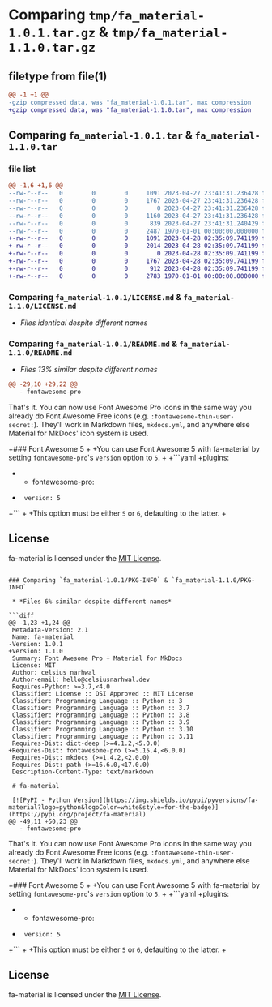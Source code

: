 # Comparing `tmp/fa_material-1.0.1.tar.gz` & `tmp/fa_material-1.1.0.tar.gz`

## filetype from file(1)

```diff
@@ -1 +1 @@
-gzip compressed data, was "fa_material-1.0.1.tar", max compression
+gzip compressed data, was "fa_material-1.1.0.tar", max compression
```

## Comparing `fa_material-1.0.1.tar` & `fa_material-1.1.0.tar`

### file list

```diff
@@ -1,6 +1,6 @@
--rw-r--r--   0        0        0     1091 2023-04-27 23:41:31.236428 fa_material-1.0.1/LICENSE.md
--rw-r--r--   0        0        0     1767 2023-04-27 23:41:31.236428 fa_material-1.0.1/README.md
--rw-r--r--   0        0        0        0 2023-04-27 23:41:31.236428 fa_material-1.0.1/fa_material/__init__.py
--rw-r--r--   0        0        0     1160 2023-04-27 23:41:31.236428 fa_material-1.0.1/fa_material/plugin.py
--rw-r--r--   0        0        0      839 2023-04-27 23:41:31.240429 fa_material-1.0.1/pyproject.toml
--rw-r--r--   0        0        0     2487 1970-01-01 00:00:00.000000 fa_material-1.0.1/PKG-INFO
+-rw-r--r--   0        0        0     1091 2023-04-28 02:35:09.741199 fa_material-1.1.0/LICENSE.md
+-rw-r--r--   0        0        0     2014 2023-04-28 02:35:09.741199 fa_material-1.1.0/README.md
+-rw-r--r--   0        0        0        0 2023-04-28 02:35:09.741199 fa_material-1.1.0/fa_material/__init__.py
+-rw-r--r--   0        0        0     1767 2023-04-28 02:35:09.741199 fa_material-1.1.0/fa_material/plugin.py
+-rw-r--r--   0        0        0      912 2023-04-28 02:35:09.741199 fa_material-1.1.0/pyproject.toml
+-rw-r--r--   0        0        0     2783 1970-01-01 00:00:00.000000 fa_material-1.1.0/PKG-INFO
```

### Comparing `fa_material-1.0.1/LICENSE.md` & `fa_material-1.1.0/LICENSE.md`

 * *Files identical despite different names*

### Comparing `fa_material-1.0.1/README.md` & `fa_material-1.1.0/README.md`

 * *Files 13% similar despite different names*

```diff
@@ -29,10 +29,22 @@
   - fontawesome-pro
 ```
 
 That's it. You can now use Font Awesome Pro icons in the same way you already do Font Awesome Free icons (e.g.
 `:fontawesome-thin-user-secret:`). They'll work in Markdown files, `mkdocs.yml`, and anywhere else Material for MkDocs'
 icon system is used.
 
+### Font Awesome 5
+
+You can use Font Awesome 5 with fa-material by setting `fontawesome-pro`'s `version` option to `5`.
+
+```yaml
+plugins:
+  - fontawesome-pro:
+      version: 5
+```
+
+This option must be either `5` or `6`, defaulting to the latter.
+
 ## License
 
 fa-material is licensed under the [MIT License](LICENSE.md).
```

### Comparing `fa_material-1.0.1/PKG-INFO` & `fa_material-1.1.0/PKG-INFO`

 * *Files 6% similar despite different names*

```diff
@@ -1,23 +1,24 @@
 Metadata-Version: 2.1
 Name: fa-material
-Version: 1.0.1
+Version: 1.1.0
 Summary: Font Awesome Pro + Material for MkDocs
 License: MIT
 Author: celsius narhwal
 Author-email: hello@celsiusnarhwal.dev
 Requires-Python: >=3.7,<4.0
 Classifier: License :: OSI Approved :: MIT License
 Classifier: Programming Language :: Python :: 3
 Classifier: Programming Language :: Python :: 3.7
 Classifier: Programming Language :: Python :: 3.8
 Classifier: Programming Language :: Python :: 3.9
 Classifier: Programming Language :: Python :: 3.10
 Classifier: Programming Language :: Python :: 3.11
 Requires-Dist: dict-deep (>=4.1.2,<5.0.0)
+Requires-Dist: fontawesome-pro (>=5.15.4,<6.0.0)
 Requires-Dist: mkdocs (>=1.4.2,<2.0.0)
 Requires-Dist: path (>=16.6.0,<17.0.0)
 Description-Content-Type: text/markdown
 
 # fa-material
 
 [![PyPI - Python Version](https://img.shields.io/pypi/pyversions/fa-material?logo=python&logoColor=white&style=for-the-badge)](https://pypi.org/project/fa-material)
@@ -49,11 +50,23 @@
   - fontawesome-pro
 ```
 
 That's it. You can now use Font Awesome Pro icons in the same way you already do Font Awesome Free icons (e.g.
 `:fontawesome-thin-user-secret:`). They'll work in Markdown files, `mkdocs.yml`, and anywhere else Material for MkDocs'
 icon system is used.
 
+### Font Awesome 5
+
+You can use Font Awesome 5 with fa-material by setting `fontawesome-pro`'s `version` option to `5`.
+
+```yaml
+plugins:
+  - fontawesome-pro:
+      version: 5
+```
+
+This option must be either `5` or `6`, defaulting to the latter.
+
 ## License
 
 fa-material is licensed under the [MIT License](LICENSE.md).
```

